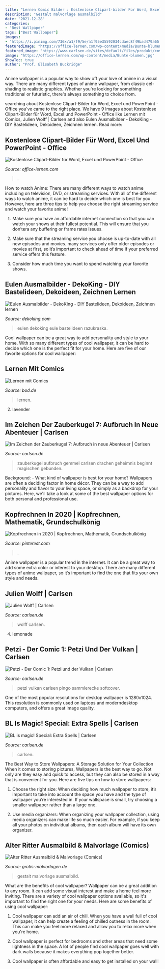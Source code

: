 ```yaml
---
title: "Lernen Comic Bilder : Kostenlose Clipart-bilder Für Word, Excel Und Powerpoint"
description: "Gestalt malvorlage ausmalbild"
date: "2021-12-28"
categories:
- "Best Wallpaper"
tags: ["Best Wallpaper"]
images:
- "https://i.pinimg.com/736x/a1/f9/5e/a1f95e35592034cdaec8f49bad479a65.jpg"
featuredImage: "https://office-lernen.com/wp-content/media/Bunte-blumen.jpg"
featured_image: "https://www.carlsen.de/sites/default/files/produkt/cover/pondus_product---30153.jpg"
image: "https://office-lernen.com/wp-content/media/Bunte-blumen.jpg"
ShowToc: true
author: "Prof. Elisabeth Buckridge"
---
```



Anime wallpaper is a popular way to show off your love of anime in a visual way. There are many different types of anime wallpaper, from classic cel-shading to realistic graphics. Whether you're looking for something traditional or futuristic, there's always something to choice from.

	

		
searching about Kostenlose Clipart-Bilder für Word, Excel und PowerPoint - Office you've came to the right place. We have 9 Images about Kostenlose Clipart-Bilder für Word, Excel und PowerPoint - Office like Lernen mit Comics, Julien Wolff | Carlsen and also Eulen Ausmalbilder - DekoKing - DIY Bastelideen, Dekoideen, Zeichnen lernen. Read more:
		
    
## Kostenlose Clipart-Bilder Für Word, Excel Und PowerPoint - Office

<img loading=lazy src="https://office-lernen.com/wp-content/media/Bunte-blumen.jpg" onerror="this.onerror=null;this.src='https://tse3.mm.bing.net/th?id=OIP.ypBKOX2jB2zXT8EtdqZwWQHaE7&amp;pid=15.1';" alt="Kostenlose Clipart-Bilder für Word, Excel und PowerPoint - Office">

_Source: office-lernen.com_

>. 

	

How to watch Anime: There are many different ways to watch anime including on television, DVD, or streaming services.
With all of the different ways to watch anime, it can be hard to decide which one is best for you. However, here are three tips to help you choose the right streaming service and watch your favorite anime!
1. Make sure you have an affordable internet connection so that you can watch your shows at their fullest potential. This will ensure that you don’tera any buffering or frame rates issues.

2. Make sure that the streaming service you choose is up-to-date with all new episodes and movies. many services only offer older episodes or movies at first, so it’s important to check ahead of time if your preferred service offers this feature.

3. Consider how much time you want to spend watching your favorite shows.

    
## Eulen Ausmalbilder - DekoKing - DIY Bastelideen, Dekoideen, Zeichnen Lernen

<img loading=lazy src="https://dekoking.com/wp-content/uploads/2017/01/eulen-ausmalbilder-dekoking-com-6.gif" onerror="this.onerror=null;this.src='https://tse1.mm.bing.net/th?id=OIP.uZVGCz8u-eat1-BM5j524QHaKc&amp;pid=15.1';" alt="Eulen Ausmalbilder - DekoKing - DIY Bastelideen, Dekoideen, Zeichnen lernen">

_Source: dekoking.com_

>eulen dekoking eule bastelideen razukraska. 

	

Cool wallpaper can be a great way to add personality and style to your home. With so many different types of cool wallpaper, it can be hard to decide which one is the perfect fit for your home. Here are five of our favorite options for cool wallpaper: 

    
## Lernen Mit Comics

<img loading=lazy src="https://images.bod.com/images/lernen-mit-comics-9783738652079.jpg/500/500/Lernen_mit_Comics.jpg" onerror="this.onerror=null;this.src='https://tse4.mm.bing.net/th?id=OIP.FOBa8AKYRMkUk093BWyisgAAAA&amp;pid=15.1';" alt="Lernen mit Comics">

_Source: bod.de_

>lernen. 

	

2. lavender 

    
## Im Zeichen Der Zauberkugel 7: Aufbruch In Neue Abenteuer | Carlsen

<img loading=lazy src="https://www.carlsen.de/sites/default/files/produkt/cover/aufbruch-in-neue-abenteuer.jpg" onerror="this.onerror=null;this.src='https://tse2.mm.bing.net/th?id=OIP.kUxS5m2nKXqyihYQThrzGgHaKi&amp;pid=15.1';" alt="Im Zeichen der Zauberkugel 7: Aufbruch in neue Abenteuer | Carlsen">

_Source: carlsen.de_

>zauberkugel aufbruch gemmel carlsen drachen geheimnis beginnt magischen gebunden. 

	

Background: - What kind of wallpaper is best for your home?
Wallpapers are often a deciding factor in home décor. They can be a way to add personality and flavor to your living space, or simply as a backdrop for your pictures. Here, we'll take a look at some of the best wallpaper options for both personal and professional use.

    
## Kopfrechnen In 2020 | Kopfrechnen, Mathematik, Grundschulkönig

<img loading=lazy src="https://i.pinimg.com/736x/a1/f9/5e/a1f95e35592034cdaec8f49bad479a65.jpg" onerror="this.onerror=null;this.src='https://tse3.mm.bing.net/th?id=OIP.aL8uW27hIgA1phvMcxtdswHaJ4&amp;pid=15.1';" alt="Kopfrechnen in 2020 | Kopfrechnen, Mathematik, Grundschulkönig">

_Source: pinterest.com_

>. 

	

Anime wallpaper is a popular trend in the internet. It can be a great way to add some extra color or interest to your desktop. There are many different types of anime wallpaper, so it’s important to find the one that fits your own style and needs.

    
## Julien Wolff | Carlsen

<img loading=lazy src="https://www.carlsen.de/sites/default/files/autor/foto/julien-wolff.jpg" onerror="this.onerror=null;this.src='https://tse1.mm.bing.net/th?id=OIP.buldwbdcLhfD8B4RvREzBwHaJ4&amp;pid=15.1';" alt="Julien Wolff | Carlsen">

_Source: carlsen.de_

>wolff carlsen. 

	

4. lemonade 

    
## Petzi - Der Comic 1: Petzi Und Der Vulkan | Carlsen

<img loading=lazy src="https://www.carlsen.de/sites/default/files/produkt/cover/petzi---der-comic-1--petzi-und-der-vulkan.jpg" onerror="this.onerror=null;this.src='https://tse3.mm.bing.net/th?id=OIP.w9bjL7LLrpXF2-0bB0h5sgHaKA&amp;pid=15.1';" alt="Petzi - Der Comic 1: Petzi und der Vulkan | Carlsen">

_Source: carlsen.de_

>petzi vulkan carlsen pingo sammlerecke softcover. 

	

One of the most popular resolutions for desktop wallpaper is 1280x1024. This resolution is commonly used on laptops and moderndesktop computers, and offers a great image quality.

    
## BL Is Magic! Special: Extra Spells | Carlsen

<img loading=lazy src="https://www.carlsen.de/sites/default/files/produkt/cover/pondus_product---30153.jpg" onerror="this.onerror=null;this.src='https://tse4.mm.bing.net/th?id=OIP.XWwTuq_tfV_mf6ltHM0dBgHaKu&amp;pid=15.1';" alt="BL is magic! Special: Extra Spells | Carlsen">

_Source: carlsen.de_

>carlsen. 

	

The Best Way to Store Wallpapers: A Storage Solution for Your Collection
When it comes to storing pictures, Wallpapers is the best way to go. Not only are they easy and quick to access, but they can also be stored in a way that is convenient for you. Here are five tips on how to store wallpapers:
1) Choose the right size: When deciding how much wallpaper to store, it’s important to take into account the space you have and the type of wallpaper you’re interested in. If your wallspace is small, try choosing a smaller wallpaper rather than a large one.

2) Use media organizers: When organizing your wallpaper collection, using media organizers can make life so much easier. For example, if you keep all your photos on individual albums, then each album will have its own organizer.

    
## Alter Ritter Ausmalbild &amp; Malvorlage (Comics)

<img loading=lazy src="https://www.gratis-malvorlagen.de/wp-content/uploads/malvorlagen/Comics/11/alter-Ritter.gif" onerror="this.onerror=null;this.src='https://tse3.mm.bing.net/th?id=OIP.GSxJGx4GfXZmRqyi6QkFYwHaUk&amp;pid=15.1';" alt="Alter Ritter Ausmalbild &amp; Malvorlage (Comics)">

_Source: gratis-malvorlagen.de_

>gestalt malvorlage ausmalbild. 

	

What are the benefits of cool wallpaper?
Wallpaper can be a great addition to any room. It can add some visual interest and make a home feel more inviting. There are a variety of cool wallpaper options available, so it's important to find the right one for your needs. Here are some benefits of using cool wallpaper: 
1. Cool wallpaper can add an air of chill. When you have a wall full of cool wallpaper, it can help create a feeling of chilled outness in the room. This can make you feel more relaxed and allow you to relax more when you're home. 

2. Cool wallpaper is perfect for bedrooms and other areas that need some lightness in the space. A lot of people find cool wallpaper goes well with dark walls because it makes everything pop together better. 

3. Cool wallpaper is often affordable and easy to get installed on your wall!

